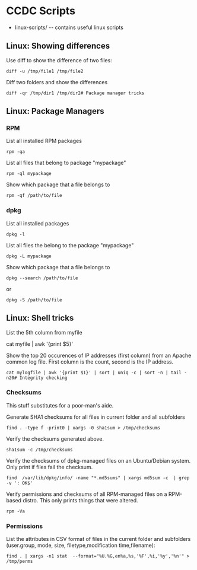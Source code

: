 # CCDC Scripts

- linux-scripts/ -- contains useful linux scripts

## Linux: Showing differences

Use diff to show the difference of two files:

    diff -u /tmp/file1 /tmp/file2

Diff two folders and show the differences

    diff -qr /tmp/dir1 /tmp/dir2# Package manager tricks

## Linux: Package Managers
### RPM

List all installed RPM packages

    rpm -qa


List all files that belong to package "mypackage"

    rpm -ql mypackage

Show which package that a file belongs to

    rpm -qf /path/to/file


### dpkg

List all installed packages

    dpkg -l

List all files the belong to the package "mypackage"

    dpkg -L mypackage

Show which package that a file belongs to

    dpkg --search /path/to/file

or

    dpkg -S /path/to/file


## Linux:  Shell tricks

List the 5th column from myfile

   cat myfile | awk '{print $5}'

Show the top 20 occurences of IP addresses (first column) from an Apache common log file. First column is the count, second is the IP address.

    cat mylogfile | awk '{print $1}' | sort | uniq -c | sort -n | tail -n20# Integrity checking

### Checksums

This stuff substitutes for a poor-man's aide.

Generate SHA1 checksums for all files in current folder and all subfolders

    find . -type f -print0 | xargs -0 sha1sum > /tmp/checksums

Verify the checksums generated above.

    sha1sum -c /tmp/checksums

Verify the checksums of dpkg-managed files on an Ubuntu/Debian system. Only print if files fail the checksum.

    find  /var/lib/dpkg/info/ -name "*.md5sums" | xargs md5sum -c  | grep -v ': OK$'

Verify permissions and checksums of all RPM-managed files on a RPM-based distro. This only prints things that were altered.

    rpm -Va

### Permissions

List the attributes in CSV format of files in the current folder and subfolders
(user.group, mode, size, filetype,modification time,filename):

    find . | xargs -n1 stat  --format="%U.%G,en%a,%s,'%F',%i,'%y','%n'" > /tmp/perms
